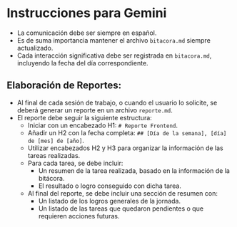 # Instrucciones para Gemini

- La comunicación debe ser siempre en español.
- Es de suma importancia mantener el archivo `bitacora.md` siempre actualizado.
- Cada interacción significativa debe ser registrada en `bitacora.md`, incluyendo la fecha del día correspondiente.

## Elaboración de Reportes:

- Al final de cada sesión de trabajo, o cuando el usuario lo solicite, se deberá generar un reporte en un archivo `reporte.md`.
- El reporte debe seguir la siguiente estructura:
    - Iniciar con un encabezado H1: `# Reporte Frontend`.
    - Añadir un H2 con la fecha completa: `## [Día de la semana], [día] de [mes] de [año]`.
    - Utilizar encabezados H2 y H3 para organizar la información de las tareas realizadas.
    - Para cada tarea, se debe incluir:
        - Un resumen de la tarea realizada, basado en la información de la bitácora.
        - El resultado o logro conseguido con dicha tarea.
    - Al final del reporte, se debe incluir una sección de resumen con:
        - Un listado de los logros generales de la jornada.
        - Un listado de las tareas que quedaron pendientes o que requieren acciones futuras.
